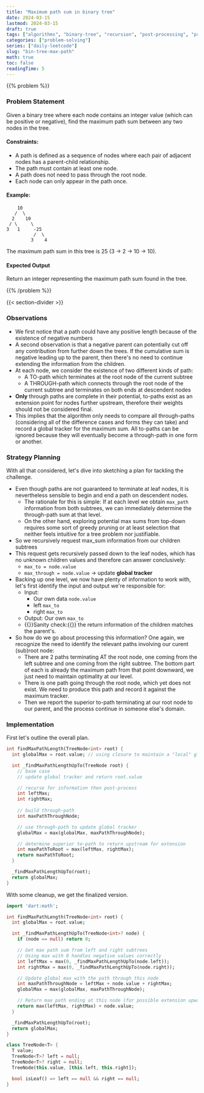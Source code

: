 ```yaml
---
title: "Maximum path sum in binary tree"
date: 2024-03-15
lastmod: 2024-03-15
draft: true
tags: ["algorithms", "binary-tree", "recursion", "post-processing", "problem-solving"]
categories: ["problem-solving"]
series: ["daily-leetcode"]
slug: "bin-tree-max-path"
math: true
toc: false
readingTime: 5
---
```

{{% problem %}}

### Problem Statement

Given a binary tree where each node contains an integer value (which can be positive or negative), find the maximum path sum between any two nodes in the tree.

#### Constraints:
- A path is defined as a sequence of nodes where each pair of adjacent nodes has a parent-child relationship.
- The path must contain at least one node.
- A path does not need to pass through the root node.
- Each node can only appear in the path once.

#### Example:
```
    10
   /  \
  2    10
 / \     \
3   1     -25
          /  \
         3    4
```

The maximum path sum in this tree is 25 (3 → 2 → 10 → 10).

#### Expected Output
Return an integer representing the maximum path sum found in the tree.

{{% /problem %}}

{{< section-divider >}}

### Observations
- We first notice that a path could have any positive length because of the existence of negative numbers
- A second observation is that a negative parent can potentially cut off any contribution from further down the trees. If the cumulative sum is negative leading up to the parent, then there's no need to continue extending the information from the children.
- At each node, we consider the existence of two different kinds of path:
  - A TO-path which terminates at the root node of the current subtree
  - A THROUGH-path which connects through the root node of the current subtree and terminates on both ends at descendent nodes
- **Only** through paths are complete in their potential, to-paths exist as an extension point for nodes further upstream, therefore their weights should not be considered final.
- This implies that the algorithm only needs to compare all through-paths (considering all of the difference cases and forms they can take) and record a global tracker for the maximum sum. All to-paths can be ignored because they will eventually become a through-path in one form or another.

### Strategy Planning
With all that considered, let's dive into sketching a plan for tackling the challenge.
- Even though paths are not guaranteed to terminate at leaf nodes, it is nevertheless sensible to begin and end a path on descendent nodes.
  - The rationale for this is simple: If at each level we obtain `max_path` information from both subtrees, we can immediately determine the through-path sum at that level.
  - On the other hand, exploring potential max sums from top-down requires some sort of greedy pruning or at least selection that neither feels intuitive for a tree problem nor justifiable.
- So we recursively request max_sum information from our children subtrees
- This request gets recursively passed down to the leaf nodes, which has no unknown children values and therefore can answer conclusively:
  - `max_to = node.value`
  - `max_through = node.value` → update **global tracker**
- Backing up one level, we now have plenty of information to work with, let's first identify the input and output we're responsible for:
  - Input:
    - Our own data `node.value`
    - left `max_to`
    - right `max_to`
  - Output: Our own `max_to`
  - {{<emphasis>}}Sanity check:{{</emphasis>}} the return information of the children matches the parent's.
- So how do we go about processing this information? One again, we recognize the need to identify the relevant paths involving our curent (sub)root node:
  - There are 2 paths terminating AT the root node, one coming from the left subtree and one coming from the right subtree. The bottom part of each is already the maximum path from that point downward, we just need to maintain optimality at our level.
  - There is one path going through the root node, which yet does not exist. We need to produce this path and record it against the maximum tracker.
  - Then we report the superior to-path terminating at our root node to our parent, and the process continue in someone else's domain.

### Implementation

First let's outline the overall plan.
```dart
int findMaxPathLength(TreeNode<int> root) {
  int globalMax = root.value; // using closure to maintain a "local" global variable

  int _findMaxPathLengthUpTo(TreeNode root) {
    // base case
    // update global tracker and return root.value

    // recurse for information then post-process
    int leftMax;
    int rightMax;
    
    // build through-path
    int maxPathThroughNode;

    // use through-path to update global tracker
    globalMax = max(globalMax, maxPathThroughNode);

    // determine superior to-path to return upstream for extension
    int maxPathToRoot = max(leftMax, rightMax);
    return maxPathToRoot;
  }

  _findMaxPathLengthUpTo(root);
  return globalMax;
}
```

With some cleanup, we get the finalized version.
```dart
import 'dart:math';

int findMaxPathLength(TreeNode<int> root) {
  int globalMax = root.value;

  int _findMaxPathLengthUpTo(TreeNode<int>? node) {
    if (node == null) return 0;

    // Get max path sum from left and right subtrees
    // Using max with 0 handles negative values correctly
    int leftMax = max(0, _findMaxPathLengthUpTo(node.left));
    int rightMax = max(0, _findMaxPathLengthUpTo(node.right));

    // Update global max with the path through this node
    int maxPathThroughNode = leftMax + node.value + rightMax;
    globalMax = max(globalMax, maxPathThroughNode);

    // Return max path ending at this node (for possible extension upward)
    return max(leftMax, rightMax) + node.value;
  }

  _findMaxPathLengthUpTo(root);
  return globalMax;
}

class TreeNode<T> {
  T value;
  TreeNode<T>? left = null;
  TreeNode<T>? right = null;
  TreeNode(this.value, [this.left, this.right]);

  bool isLeaf() => left == null && right == null;
}
```